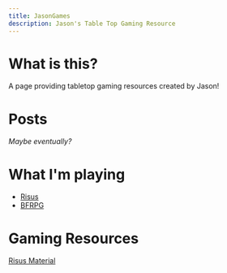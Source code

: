 ```yaml
---
title: JasonGames
description: Jason's Table Top Gaming Resource
---
```


# What is this?
A page providing tabletop gaming resources created by Jason!

# Posts
*Maybe eventually?*

# What I'm playing
- [Risus](https://www.drivethrurpg.com/product/170294)
- [BFRPG](https://basicfantasy.org/index.html)

# Gaming Resources
[Risus Material](./risusindex)

